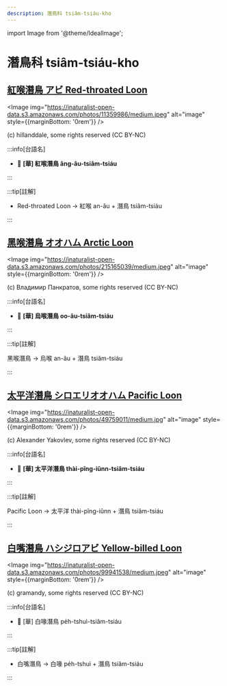 ```yaml
---
description: 潛鳥科 tsiâm-tsiáu-kho
---
```


import Image from '@theme/IdealImage';

# 潛鳥科 tsiâm-tsiáu-kho

## [紅喉潛鳥 アビ Red-throated Loon](https://ebird.org/species/retloo)

<Image img="https://inaturalist-open-data.s3.amazonaws.com/photos/11359986/medium.jpeg" alt="image" style={{marginBottom: '0rem'}} />

<p className="image-caption">
(c) hillanddale, some rights reserved (CC BY-NC)
</p>

:::info[台語名]

- 🎯 **[華] 紅喉潛鳥 âng-âu-tsiâm-tsiáu**

:::

:::tip[註解]

- Red-throated Loon -> 紅喉 an-âu + 潛鳥 tsiâm-tsiáu

:::

## [黑喉潛鳥 オオハム Arctic Loon](https://ebird.org/species/arcloo)

<Image img="https://inaturalist-open-data.s3.amazonaws.com/photos/215165039/medium.jpeg" alt="image" style={{marginBottom: '0rem'}} />

<p className="image-caption">
(c) Владимир Панкратов, some rights reserved (CC BY-NC)
</p>

:::info[台語名]

- 🎯 **[華] 烏喉潛鳥 oo-âu-tsiâm-tsiáu**

:::

:::tip[註解]

黑喉潛鳥 -> 烏喉 an-âu + 潛鳥 tsiâm-tsiáu

:::

## [太平洋潛鳥 シロエリオオハム Pacific Loon](https://ebird.org/species/pacloo)

<Image img="https://inaturalist-open-data.s3.amazonaws.com/photos/49759011/medium.jpg" alt="image" style={{marginBottom: '0rem'}} />

<p className="image-caption">
(c) Alexander Yakovlev, some rights reserved (CC BY-NC)
</p>

:::info[台語名]

- 🎯 **[華] 太平洋潛鳥 thài-pîng-iûnn-tsiâm-tsiáu**

:::

:::tip[註解]

Pacific Loon -> 太平洋 thài-pîng-iûnn + 潛鳥 tsiâm-tsiáu

:::

## [白嘴潛鳥 ハシジロアビ Yellow-billed Loon](https://ebird.org/species/yebloo)

<Image img="https://inaturalist-open-data.s3.amazonaws.com/photos/99941538/medium.jpeg" alt="image" style={{marginBottom: '0rem'}} />

<p className="image-caption">
(c) gramandy, some rights reserved (CC BY-NC)
</p>

:::info[台語名]

- 🎯 [華] 白喙潛鳥 pe̍h-tshuì-tsiâm-tsiáu

:::

:::tip[註解]

- 白嘴潛鳥 -> 白喙 pe̍h-tshuì + 潛鳥 tsiâm-tsiáu

:::
